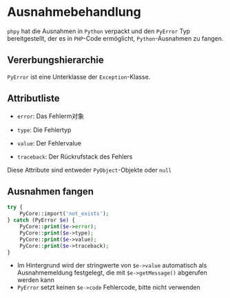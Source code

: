 # Ausnahmebehandlung

`phpy` hat die Ausnahmen in `Python` verpackt und den `PyError` Typ bereitgestellt, der es in `PHP`-Code ermöglicht, `Python`-Ausnahmen zu fangen.


## Vererbungshierarchie
`PyError` ist eine Unterklasse der `Exception`-Klasse.




## Attributliste

- `error`: Das Fehlerm对象

- `type`: Die Fehlertyp

- `value`: Der Fehlervalue
- `traceback`: Der Rückrufstack des Fehlers

Diese Attribute sind entweder `PyObject`-Objekte oder `null`


## Ausnahmen fangen

```php
try {
    PyCore::import('not_exists');
} catch (PyError $e) {
    PyCore::print($e->error);
    PyCore::print($e->type);
    PyCore::print($e->value);
    PyCore::print($e->traceback);
}
```


- Im Hintergrund wird der stringwerte von `$e->value` automatisch als Ausnahmemeldung festgelegt, die mit `$e->getMessage()` abgerufen werden kann
- `PyError` setzt keinen `$e->code` Fehlercode, bitte nicht verwenden
